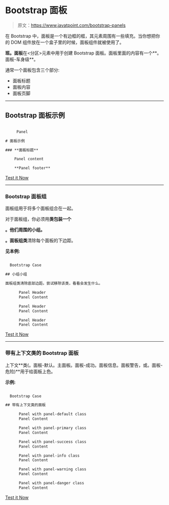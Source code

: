 # Bootstrap 面板

> 原文：<https://www.javatpoint.com/bootstrap-panels>

在 Bootstrap 中，面板是一个有边框的框，其元素周围有一些填充。当你想把你的 DOM 组件放在一个盒子里的时候，面板组件就被使用了。

**班。面板**在<分区>元素中用于创建 Bootstrap 面板。面板里面的内容有一个**。面板-车身级**。

通常一个面板包含三个部分:

*   面板标题
*   面板内容
*   面板页脚

* * *

## Bootstrap 面板示例

```html

     Panel

# 面板示例

### **面板标题**

    Panel content

    **Panel footer**

```

[Test it Now](https://www.javatpoint.com/oprweb/test.jsp?filename=bootstrappanel1)

* * *

### Bootstrap 面板组

面板组用于将多个面板组合在一起。

对于面板组，你必须用**类包装一个**

**。他们周围的小组。**

**。面板组类**清除每个面板的下边距。

**见本例:**

```html

  Bootstrap Case

## 小组小组

面板组类清除底部边距。尝试移除该类，看看会发生什么。

      Panel Header
      Panel Content

      Panel Header
      Panel Content

      Panel Header
      Panel Content

```

[Test it Now](https://www.javatpoint.com/oprweb/test.jsp?filename=bootstrappanel2)

* * *

### 带有上下文类的 Bootstrap 面板

上下文**类(。面板-默认。主面板。面板-成功。面板信息。面板警告，或。面板-危险)**用于给面板上色。

**示例:**

```html

  Bootstrap Case

## 带有上下文类的面板

      Panel with panel-default class
      Panel Content

      Panel with panel-primary class
      Panel Content

      Panel with panel-success class
      Panel Content

      Panel with panel-info class
      Panel Content

      Panel with panel-warning class
      Panel Content

      Panel with panel-danger class
      Panel Content

```

[Test it Now](https://www.javatpoint.com/oprweb/test.jsp?filename=bootstrappanel3)
